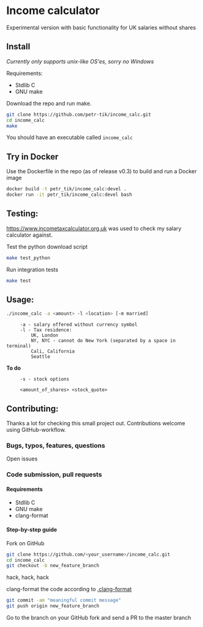 # Income calculator

Experimental version with basic functionality for UK salaries without shares

## Install 

_Currently only supports unix-like OS'es, sorry no Windows_

Requirements:
 - Stdlib C
 - GNU make

Download the repo and run make. 
```bash
git clone https://github.com/petr-tik/income_calc.git
cd income_calc
make
```

You should have an executable called ```income_calc```

## Try in Docker

Use the Dockerfile in the repo (as of release v0.3) to build and run a Docker image

```bash
docker build -t petr_tik/income_calc:devel .
docker run -it petr_tik/income_calc:devel bash
```

## Testing: 

https://www.incometaxcalculator.org.uk was used to check my salary calculator against.

Test the python download script
```bash
make test_python
```

Run integration tests
```bash
make test
```

## Usage: 

```bash
./income_calc -a <amount> -l <location> [-m married]
```
         -a - salary offered without currency symbol
         -l - Tax residence: 
             UK, London
             NY, NYC - cannot do New York (separated by a space in terminal)
             Cali, California
             Seattle

**To do**
         
         -s - stock options 

         <amount_of_shares> <stock_quote>


## Contributing:

Thanks a lot for checking this small project out. 
Contributions welcome using GitHub-workflow. 

### Bugs, typos, features, questions

Open issues

### Code submission, pull requests

#### Requirements
 - Stdlib C
 - GNU make
 - clang-format

#### Step-by-step guide

Fork on GitHub
```bash
git clone https://github.com/<your_username>/income_calc.git
cd income_calc
git checkout -b new_feature_branch
```
hack, hack, hack

clang-format the code according to [.clang-format](.clang-format)

```bash
git commit -am "meaningful commit message"
git push origin new_feature_branch
```

Go to the branch on your GitHub fork and send a PR to the master branch 
